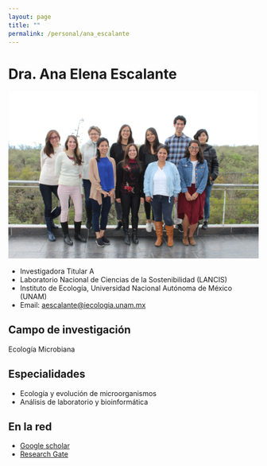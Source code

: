 ```yaml
---
layout: page
title: ""
permalink: /personal/ana_escalante
---
```


# Dra. Ana Elena Escalante

![Escalante_grupo_2018](/assets/Escalante_grupo_2018.jpg)

- Investigadora Titular A
- Laboratorio Nacional de Ciencias de la Sostenibilidad (LANCIS)
- Instituto de Ecología, Universidad Nacional Autónoma de México (UNAM)
- Email: aescalante@iecologia.unam.mx


## Campo de investigación

Ecología Microbiana

## Especialidades

- Ecología y evolución de microorganismos
- Análisis de laboratorio y bioinformática

## En la red

- [Google scholar](https://scholar.google.com.mx/citations?user=UQmdPmoAAAAJ&hl=en)
- [Research Gate](https://www.researchgate.net/profile/Ana_Escalante2)
